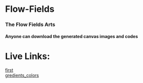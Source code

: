 # Flow-Fields
### The Flow Fields Arts

#### Anyone can download the generated canvas images and codes

# Live Links:
<a href='https://rohit-solanki-6105.github.io/Flow-Fields/first/'>first</a><br>
<a href='https://rohit-solanki-6105.github.io/Flow-Fields/gredients_colors/'>gredients_colors</a>
